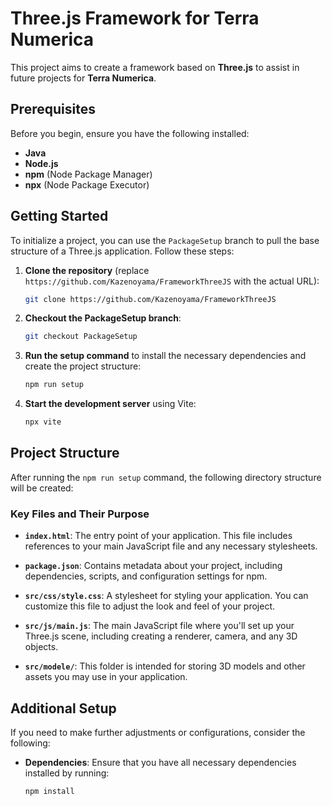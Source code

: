 # Three.js Framework for Terra Numerica

This project aims to create a framework based on **Three.js** to assist in future projects for **Terra Numerica**.

## Prerequisites

Before you begin, ensure you have the following installed:

- **Java**
- **Node.js**
- **npm** (Node Package Manager)
- **npx** (Node Package Executor)

## Getting Started

To initialize a project, you can use the `PackageSetup` branch to pull the base structure of a Three.js application. Follow these steps:

1. **Clone the repository** (replace `https://github.com/Kazenoyama/FrameworkThreeJS` with the actual URL):
    ```bash
    git clone https://github.com/Kazenoyama/FrameworkThreeJS
    ```

2. **Checkout the PackageSetup branch**:
    ```bash
    git checkout PackageSetup
    ```

3. **Run the setup command** to install the necessary dependencies and create the project structure:
    ```bash
    npm run setup
    ```

4. **Start the development server** using Vite:
    ```bash
    npx vite
    ```

## Project Structure

After running the `npm run setup` command, the following directory structure will be created:


### Key Files and Their Purpose

- **`index.html`**: The entry point of your application. This file includes references to your main JavaScript file and any necessary stylesheets.

- **`package.json`**: Contains metadata about your project, including dependencies, scripts, and configuration settings for npm.

- **`src/css/style.css`**: A stylesheet for styling your application. You can customize this file to adjust the look and feel of your project.

- **`src/js/main.js`**: The main JavaScript file where you'll set up your Three.js scene, including creating a renderer, camera, and any 3D objects.

- **`src/modele/`**: This folder is intended for storing 3D models and other assets you may use in your application.

## Additional Setup

If you need to make further adjustments or configurations, consider the following:

- **Dependencies**: Ensure that you have all necessary dependencies installed by running:
    ```bash
    npm install
    ```

